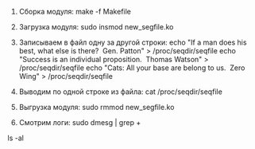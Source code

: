1. Сборка модуля: make -f Makefile

2. Загрузка модуля: sudo insmod new_segfile.ko

3. Записываем в файл одну за другой строки: 
echo "If a man does his best, what else is there?  Gen. Patton" > /proc/seqdir/seqfile
echo "Success is an individual proposition.  Thomas Watson" > /proc/seqdir/seqfile
echo "Cats: All your base are belong to us.  Zero Wing" > /proc/seqdir/seqfile

4. Выводим по одной строке из файла:
cat /proc/seqdir/seqfile

5. Выгрузка модуля: sudo rmmod new_segfile.ko

6. Смотрим логи: sudo dmesg | grep +

ls -al
